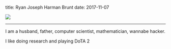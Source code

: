 title: Ryan Joseph Harman Brunt
date: 2017-11-07

<style>
img {
    max-width:200px;
    max-height:200px;
    width:auto;
    height:auto;
    }
</style>
<div class="text-center">
<img src="../static/img/IMG_2748.jpg" />
</div>

-----
I am a husband, father, computer scientist, mathematician, wannabe hacker. 

I like doing research and playing DoTA 2
